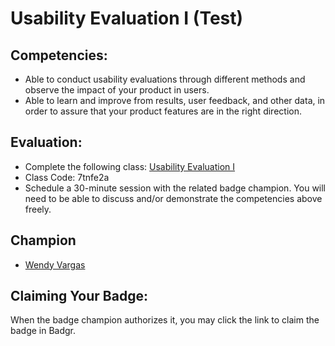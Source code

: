 # Usability Evaluation I (Test)

## Competencies:
* Able to conduct usability evaluations through different methods and observe the impact of your product in users. 
* Able to learn and improve from results, user feedback, and other data, in order to assure that your product features are in the right direction. 

## Evaluation:
* Complete the following class: [Usability Evaluation I](https://classroom.google.com/c/NzU2OTM5ODc0MTRa)
* Class Code: 7tnfe2a
* Schedule a 30-minute session with the related badge champion. You will need to be able to discuss and/or demonstrate the competencies above freely. 

## Champion

* [Wendy Vargas](mailto:wendy.vargas@acklenavenue.com)

## Claiming Your Badge:
When the badge champion authorizes it, you may click the link to claim the badge in Badgr.
